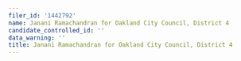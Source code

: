 ```yaml
---
filer_id: '1442792'
name: Janani Ramachandran for Oakland City Council, District 4
candidate_controlled_id: ''
data_warning: ''
title: Janani Ramachandran for Oakland City Council, District 4
---
```

